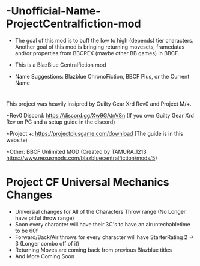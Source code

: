 # -Unofficial-Name-ProjectCentralfiction-mod
* The goal of this mod is to buff the low to high (depends) tier characters. Another goal of this mod is bringing returning movesets, framedatas and/or properties from BBCPEX (maybe other BB games) in BBCF.
* This is a BlazBlue Centralfiction mod

* Name Suggestions: Blazblue ChronoFiction, BBCF Plus, or the Current Name  

# 
This project was heavily insipred by Guilty Gear Xrd Rev0 and Project M/+.

*Rev0 Discord: https://discord.gg/Xw9GAtnV8n (If you own Guilty Gear Xrd Rev on PC and a setup guide in the discord)

*Project +: https://projectplusgame.com/download (The guide is in this website)

*Other: BBCF Unlimited MOD (Created by TAMURA_1213 https://www.nexusmods.com/blazbluecentralfiction/mods/5)

# Project CF Universal Mechanics Changes
* Universial changes for All of the Characters Throw range (No Longer have pitful throw range)
* Soon every character will have their 3C's to have an airuntechabletime to be 60f
* Forward/Back/Air throws for every character will have StarterRating 2 -> 3 (Longer combo off of it)
* Returning Moves are coming back from previous Blazblue titles
* And More Coming Soon


